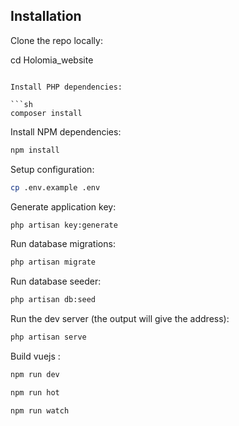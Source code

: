 ## Installation

Clone the repo locally:

cd Holomia_website

````

Install PHP dependencies:

```sh
composer install
````

Install NPM dependencies:

```sh
npm install
```

Setup configuration:

```sh
cp .env.example .env
```

Generate application key:

```sh
php artisan key:generate
```

Run database migrations:

```sh
php artisan migrate
```

Run database seeder:

```sh
php artisan db:seed
```

Run the dev server (the output will give the address):

```sh
php artisan serve
```

Build vuejs :

```sh
npm run dev
```

```sh
npm run hot
```

```sh
npm run watch
```
